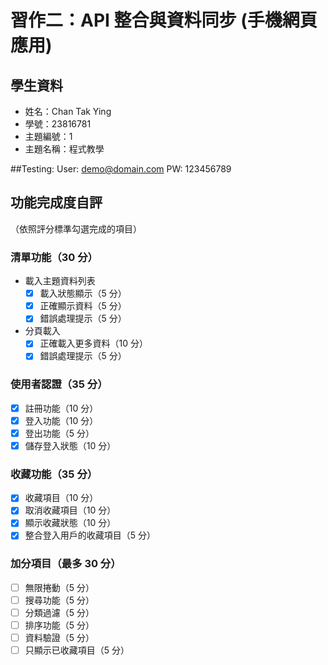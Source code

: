 # 習作二：API 整合與資料同步 (手機網頁應用)

## 學生資料

- 姓名：Chan Tak Ying
- 學號：23816781
- 主題編號：1
- 主題名稱：程式教學

##Testing:
User: demo@domain.com
PW:   123456789

## 功能完成度自評

（依照評分標準勾選完成的項目）

### 清單功能（30 分）

- 載入主題資料列表
  - [x] 載入狀態顯示（5 分）
  - [x] 正確顯示資料（5 分）
  - [x] 錯誤處理提示（5 分）
- 分頁載入
  - [x] 正確載入更多資料（10 分）
  - [x] 錯誤處理提示（5 分）

### 使用者認證（35 分）

- [x] 註冊功能（10 分）
- [x] 登入功能（10 分）
- [x] 登出功能（5 分）
- [x] 儲存登入狀態（10 分）

### 收藏功能（35 分）

- [x] 收藏項目（10 分）
- [x] 取消收藏項目（10 分）
- [x] 顯示收藏狀態（10 分）
- [x] 整合登入用戶的收藏項目（5 分）

### 加分項目（最多 30 分）

- [ ] 無限捲動（5 分）
- [ ] 搜尋功能（5 分）
- [ ] 分類過濾（5 分）
- [ ] 排序功能（5 分）
- [ ] 資料驗證（5 分）
- [ ] 只顯示已收藏項目（5 分）